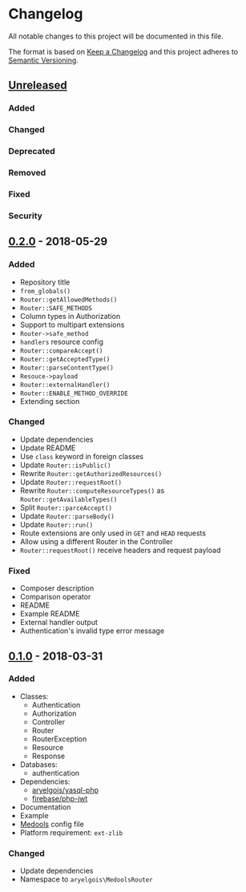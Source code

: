 # Changelog

All notable changes to this project will be documented in this file.

The format is based on [Keep a Changelog](http://keepachangelog.com/en/1.0.0/)
and this project adheres to [Semantic Versioning](http://semver.org/spec/v2.0.0.html).


## [Unreleased]

### Added

### Changed

### Deprecated

### Removed

### Fixed

### Security


## [0.2.0] - 2018-05-29

### Added
- Repository title
- `from_globals()`
- `Router::getAllowedMethods()`
- `Router::SAFE_METHODS`
- Column types in Authorization
- Support to multipart extensions
- `Router->safe_method`
- `handlers` resource config
- `Router::compareAccept()`
- `Router::getAcceptedType()`
- `Router::parseContentType()`
- `Resouce->payload`
- `Router::externalHandler()`
- `Router::ENABLE_METHOD_OVERRIDE`
- Extending section

### Changed
- Update dependencies
- Update README
- Use `class` keyword in foreign classes
- Update `Router::isPublic()`
- Rewrite `Router::getAuthorizedResources()`
- Update `Router::requestRoot()`
- Rewrite `Router::computeResourceTypes()` as `Router::getAvailableTypes()`
- Split `Router::parceAccept()`
- Update `Router::parseBody()`
- Update `Router::run()`
- Route extensions are only used in `GET` and `HEAD` requests
- Allow using a different Router in the Controller
- `Router::requestRoot()` receive headers and request payload

### Fixed
- Composer description
- Comparison operator
- README
- Example README
- External handler output
- Authentication's invalid type error message


## [0.1.0] - 2018-03-31

### Added
- Classes:
  - Authentication
  - Authorization
  - Controller
  - Router
  - RouterException
  - Resource
  - Response
- Databases:
  - authentication
- Dependencies:
  - [aryelgois/yasql-php]
  - [firebase/php-jwt]
- Documentation
- Example
- [Medools][aryelgois/medools] config file
- Platform requirement: `ext-zlib`

### Changed
- Update dependencies
- Namespace to `aryelgois\MedoolsRouter`


[Unreleased]: https://github.com/aryelgois/medools-router/compare/v0.2.0...develop
[0.2.0]: https://github.com/aryelgois/medools-router/compare/v0.1.0...v0.2.0
[0.1.0]: https://github.com/aryelgois/medools-router/compare/d281bb5dbc8c58b28db680b3700664217a88eb6d...v0.1.0

[aryelgois/medools]: https://github.com/aryelgois/Medools
[aryelgois/yasql-php]: https://github.com/aryelgois/yasql-php
[firebase/php-jwt]: https://github.com/firebase/php-jwt
